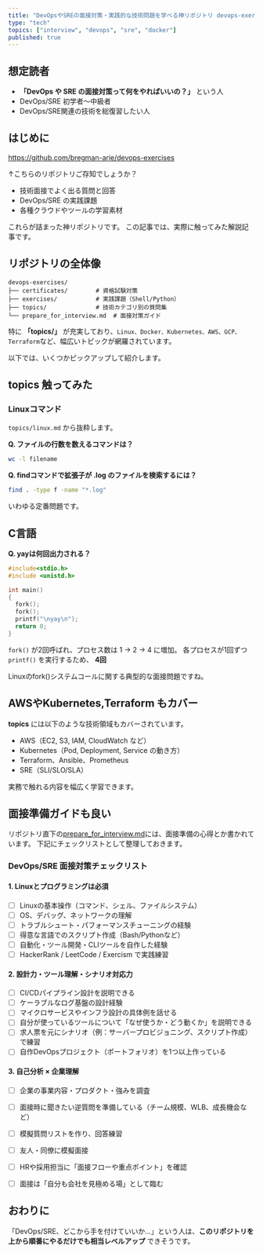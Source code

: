```yaml
---
title: "DevOpsやSREの面接対策・実践的な技術問題を学べる神リポジトリ devops-exercises"
type: "tech"
topics: ["interview", "devops", "sre", "docker"]
published: true
---
```


## 想定読者

- **「DevOps や SRE の面接対策って何をやればいいの？」** という人
- DevOps/SRE 初学者〜中級者
- DevOps/SRE関連の技術を総復習したい人

## はじめに

https://github.com/bregman-arie/devops-exercises

↑こちらのリポジトリご存知でしょうか？

- 技術面接でよく出る質問と回答
- DevOps/SRE の実践課題
- 各種クラウドやツールの学習素材

これらが詰まった神リポジトリです。
この記事では、実際に触ってみた解説記事です。

## リポジトリの全体像


```
devops-exercises/
├── certificates/        # 資格試験対策
├── exercises/           # 実践課題（Shell/Python）
├── topics/              # 技術カテゴリ別の質問集
└── prepare_for_interview.md  # 面接対策ガイド
```

特に **「topics/」** が充実しており、`Linux、Docker、Kubernetes、AWS、GCP、Terraform`など、幅広いトピックが網羅されています。

以下では、いくつかピックアップして紹介します。

## topics 触ってみた

### Linuxコマンド

`topics/linux.md` から抜粋します。

**Q. ファイルの行数を数えるコマンドは？**

```bash
wc -l filename
```


**Q. findコマンドで拡張子が .log のファイルを検索するには？**

```bash
find . -type f -name "*.log"
```

いわゆる定番問題です。

## C言語

**Q. yayは何回出力される？**

```c
#include<stdio.h>
#include <unistd.h> 

int main()
{
  fork();
  fork();
  printf("\nyay\n");
  return 0;
}
```

`fork()` が2回呼ばれ、プロセス数は 1 → 2 → 4 に増加。
各プロセスが1回ずつ `printf()` を実行するため、 **4回**

Linuxのfork()システムコールに関する典型的な面接問題ですね。

## AWSやKubernetes,Terraform もカバー

**topics** には以下のような技術領域もカバーされています。

- AWS（EC2, S3, IAM, CloudWatch など）
- Kubernetes（Pod, Deployment, Service の動き方）
- Terraform、Ansible、Prometheus
- SRE（SLI/SLO/SLA）

実務で触れる内容を幅広く学習できます。


## 面接準備ガイドも良い

リポジトリ直下の[prepare_for_interview.md](https://github.com/bregman-arie/devops-exercises/blob/master/prepare_for_interview.md)には、面接準備の心得とか書かれています。
下記にチェックリストとして整理しておきます。

### DevOps/SRE 面接対策チェックリスト

#### 1. Linuxとプログラミングは必須

- [ ] Linuxの基本操作（コマンド、シェル、ファイルシステム）
- [ ] OS、デバッグ、ネットワークの理解
- [ ] トラブルシュート・パフォーマンスチューニングの経験
- [ ] 得意な言語でのスクリプト作成（Bash/Pythonなど）
- [ ] 自動化・ツール開発・CLIツールを自作した経験
- [ ] HackerRank / LeetCode / Exercism で実践練習

#### 2. 設計力・ツール理解・シナリオ対応力

- [ ] CI/CDパイプライン設計を説明できる
- [ ] ケーラブルなログ基盤の設計経験
- [ ] マイクロサービスやインフラ設計の具体例を話せる
- [ ] 自分が使っているツールについて「なぜ使うか・どう動くか」を説明できる
- [ ] 求人票を元にシナリオ（例：サーバープロビジョニング、スクリプト作成）で練習
- [ ] 自作DevOpsプロジェクト（ポートフォリオ）を1つ以上作っている

#### 3. 自己分析 × 企業理解

- [ ] 企業の事業内容・プロダクト・強みを調査
- [ ] 面接時に聞きたい逆質問を準備している（チーム規模、WLB、成長機会など）
- [ ] 模擬質問リストを作り、回答練習
- [ ] 友人・同僚に模擬面接
- [ ] HRや採用担当に「面接フローや重点ポイント」を確認
- [ ] 面接は「自分も会社を見極める場」として臨む


## おわりに

「DevOps/SRE、どこから手を付けていいか…」という人は、**このリポジトリを上から順番にやるだけでも相当レベルアップ** できそうです。
